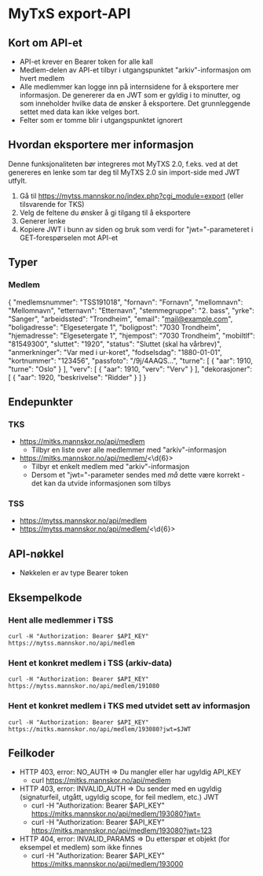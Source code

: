 # MyTxS export-API
## Kort om API-et
- API-et krever en Bearer token for alle kall
- Medlem-delen av API-et tilbyr i utgangspunktet "arkiv"-informasjon om hvert medlem
- Alle medlemmer kan logge inn på internsidene for å eksportere mer informasjon. De genererer da en JWT som er gyldig i to minutter, og som inneholder hvilke data de ønsker å eksportere. Det grunnleggende settet med data kan ikke velges bort.
- Felter som er tomme blir i utgangspunktet ignorert

## Hvordan eksportere mer informasjon
Denne funksjonaliteten bør integreres mot MyTXS 2.0, f.eks. ved at det genereres en lenke som tar deg til MyTXS 2.0 sin import-side med JWT utfylt.
1. Gå til https://mytss.mannskor.no/index.php?cgi_module=export (eller tilsvarende for TKS)
2. Velg de feltene du ønsker å gi tilgang til å eksportere
3. Generer lenke
4. Kopiere JWT i bunn av siden og bruk som verdi for "jwt="-parameteret i GET-forespørselen mot API-et

## Typer
### Medlem
{
  "medlemsnummer": "TSS191018",
  "fornavn": "Fornavn",
  "mellomnavn": "Mellomnavn",
  "etternavn": "Etternavn",
  "stemmegruppe": "2. bass",
  "yrke": "Sanger",
  "arbeidssted": "Trondheim",
  "email": "mail@example.com",
  "boligadresse": "Elgesetergate 1",
  "boligpost": "7030 Trondheim",
  "hjemadresse": "Elgesetergate 1",
  "hjempost": "7030 Trondheim",
  "mobiltlf": "81549300",
  "sluttet": "1920",
  "status": "Sluttet (skal ha vårbrev)",
  "anmerkninger": "Var med i ur-koret",
  "fodselsdag": "1880-01-01",
  "kortnummer": "123456",
  "passfoto": "/9j/4AAQS...",
  "turne": [
    {
      "aar": 1910,
      "turne": "Oslo"
    }
  ],
  "verv": [
    {
      "aar": 1910,
      "verv": "Verv"
    }
  ],
  "dekorasjoner": [
    {
      "aar": 1920,
      "beskrivelse": "Ridder"
    }
  ]
}

## Endepunkter
### TKS
- https://mitks.mannskor.no/api/medlem
    - Tilbyr en liste over alle medlemmer med "arkiv"-informasjon
- https://mitks.mannskor.no/api/medlem/<\d{6}>
    - Tilbyr et enkelt medlem med "arkiv"-informasjon
    - Dersom et "jwt="-parameter sendes med *må* dette være korrekt - det kan da utvide informasjonen som tilbys
### TSS
- https://mytss.mannskor.no/api/medlem
- https://mytss.mannskor.no/api/medlem/<\d{6}>

## API-nøkkel
- Nøkkelen er av type Bearer token

## Eksempelkode
### Hent alle medlemmer i TSS
`curl -H "Authorization: Bearer $API_KEY" https://mytss.mannskor.no/api/medlem`

### Hent et konkret medlem i TSS (arkiv-data)
`curl -H "Authorization: Bearer $API_KEY" https://mytss.mannskor.no/api/medlem/191080`

### Hent et konkret medlem i TKS med utvidet sett av informasjon
`curl -H "Authorization: Bearer $API_KEY" https://mitks.mannskor.no/api/medlem/193080?jwt=$JWT`

## Feilkoder
- HTTP 403, error: NO_AUTH => Du mangler eller har ugyldig API_KEY
    - curl https://mitks.mannskor.no/api/medlem
- HTTP 403, error: INVALID_AUTH => Du sender med en ugyldig (signaturfeil, utgått, ugyldig scope, for feil medlem, etc.) JWT
    - curl -H "Authorization: Bearer $API_KEY" https://mitks.mannskor.no/api/medlem/193080?jwt=
    - curl -H "Authorization: Bearer $API_KEY" https://mitks.mannskor.no/api/medlem/193080?jwt=123
- HTTP 404, error: INVALID_PARAMS => Du etterspør et objekt (for eksempel et medlem) som ikke finnes
   - curl -H "Authorization: Bearer $API_KEY" https://mitks.mannskor.no/api/medlem/193000

